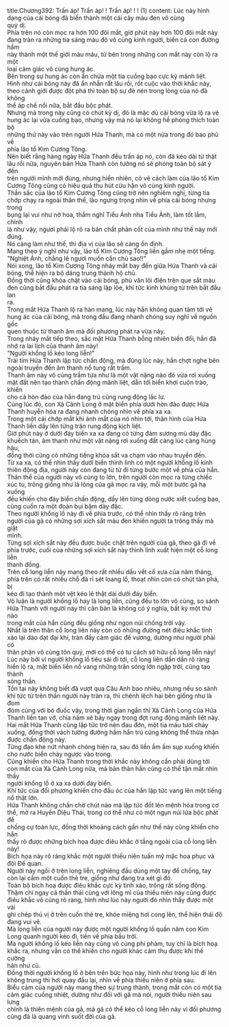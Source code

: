 title:Chương392: Trấn áp! Trấn áp! ! Trấn áp! ! ! (1)
content:
Lúc này hình dạng của cái bóng đã biến thành một cái cây màu đen vô cùng<br>quỷ dị.<br>Phía trên nó còn mọc ra hơn 100 đôi mắt, giờ phút này hơn 100 đôi mắt này<br>đang tràn ra những tia sáng màu đỏ vô cùng kinh người, biến cả con đường hầm<br>này thành một thế giới màu máu, từ bên trong những con mắt này còn lộ ra một<br>loại cảm giác vô cùng hung ác.<br>Bên trong sự hung ác còn ẩn chứa một tia cuồng bạo cực kỳ mãnh liệt.<br>Hình như cái bóng này đã ẩn nhẫn rất lâu rồi, rốt cuộc vào thời khắc này,<br>theo cảnh giới được đột phá thì toàn bộ sự đè nén trong lòng của nó đã không<br>thể áp chế nổi nữa, bắt đầu bộc phát.<br>Nhưng mà trong này cũng có chút kỳ dị, đó là mặc dù cái bóng vừa lộ ra vẻ<br>hung ác lại vừa cuồng bạo, nhưng vậy mà nó lại không hề phóng thích toàn bộ<br>những thứ này vào trên người Hứa Thanh, mà có một nửa trong đó bao phủ về<br>phía lão tổ Kim Cương Tông.<br>Nên biết rằng hàng ngày Hứa Thanh đều trấn áp nó, còn đã kéo dài từ thật<br>lâu rồi nữa, nguyên bản Hứa Thanh còn tưởng nó sẽ phóng toàn bộ sát ý đến<br>trên người mình mới đúng, nhưng hiển nhiên, có vẻ cách làm của lão tổ Kim<br>Cương Tông cũng có hiệu quả thu hút cừu hận vô cùng kinh người.<br>Thần sắc của lão tổ Kim Cương Tông cũng trở nên nghiêm nghị, từng tia<br>chớp chạy ra ngoài thân thể, lão ngưng trọng nhìn về phía cái bóng nhưng trong<br>bụng lại vui như nở hoa, thầm nghĩ Tiểu Ảnh nha Tiểu Ảnh, làm tốt lắm, chính<br>là như vậy, ngươi phải lộ rõ ra bản chất phản cốt của mình như thế này mới<br>đúng.<br>Nó càng làm như thế, thì địa vị của lão sẽ càng ổn định.<br>Mang theo ý nghĩ như vậy, lão tổ Kim Cương Tông liền gầm nhẹ một tiếng.<br>"Nghiệt Ảnh, chẳng lẽ ngươi muốn cắn chủ sao!!"<br>Nói xong, lão tổ Kim Cương Tông nháy mắt bay đến giữa Hứa Thanh và cái<br>bóng, thể hiện ra bộ dáng trung thành hộ chủ.<br>Đồng thời cũng khóa chặt vào cái bóng, phù văn lôi điện trên que sắt màu<br>đen cũng bắt đầu phát ra tia sáng lập lòe, khí tức kinh khủng từ trên bắt đầu lan<br>ra.<br>Trong mắt Hứa Thanh lộ ra hàn mang, lúc này hắn không quan tâm tới vẻ<br>hung ác của cái bóng, mà trong đầu đang nhanh chóng suy nghĩ về nguồn gốc<br>quen thuộc từ thanh âm mà đối phương phát ra vừa nãy.<br>Trong nháy mắt tiếp theo, sắc mặt Hứa Thanh bỗng nhiên biến đổi, hắn đã<br>nhớ ra lai lịch của thanh âm này!<br>"Người khổng lồ kéo long liễn!"<br>Trái tim Hứa Thanh lập tức chấn động, mà đúng lúc này, hắn chợt nghe bên<br>ngoài truyền đến âm thanh nổ tung rất trầm.<br>Thanh âm này vô cùng trầm tựa như là một vật nặng nào đó vừa rơi xuống<br>mặt đất nên tạo thành chấn động mãnh liệt, dẫn tới biển khơi cuộn trào, khiến<br>cho cả hòn đảo của hắn đang trú cũng rung động lắc lư.<br>Cùng lúc đó, con Xà Cảnh Long ở mặt biển phía dưới hòn đảo được Hứa<br>Thanh huyễn hóa ra đang nhanh chóng nhìn về phía xa xa.<br>Trong một cái chớp mắt khi ánh mắt của nó nhìn tới, thân hình của Hứa<br>Thanh liền dấy lên từng trận rung động kịch liệt.<br>Giờ phút này ở dưới đáy biển xa xa đang có từng đám sương mù dày đặc<br>khuếch tán, âm thanh như một vật nặng rơi xuống đất càng lúc càng hùng hậu,<br>đồng thời cũng có những tiếng khóa sắt va chạm vào nhau truyền đến.<br>Từ xa xa, có thể nhìn thấy dưới biển thình lình có một người khổng lồ kinh<br>thiên động địa, người này còn đang từ từ đi từng bước một về phía của hắn.<br>Thân thể của người này vô cùng to lớn, trên người còn mọc ra từng chiếc<br>xúc tu, trông giống như là lông của gã mọc ra vậy, mỗi một bước gã hạ xuống<br>đều khiến cho đáy biển chấn động, dấy lên từng dòng nước xiết cuồng bạo,<br>cũng cuốn ra một đoàn bụi bặm dày đặc.<br>Theo người khổng lồ này đi về phía trước, có thể nhìn thấy rõ ràng trên<br>người của gã có những sợi xích sắt màu đen khiến người ta trông thấy mà giật<br>mình.<br>Từng sợi xích sắt này đều được buộc chặt trên người của gã, theo gã đi về<br>phía trước, cuối của những sợi xích sắt này thình lình xuất hiện một cỗ long liễn<br>thanh đồng.<br>Trên cỗ long liễn này mang theo rất nhiều dấu vết cổ xưa của năm tháng,<br>phía trên có rất nhiều chỗ đã rỉ sét loang lổ, thoạt nhìn còn có chút tàn phá, bị<br>kéo đi tạo thành một vệt kéo lê thật dài dưới đáy biển.<br>Vô luận là người khổng lồ hay là long liễn, cũng đều to lớn vô cùng, so sánh<br>Hứa Thanh với người này thì căn bản là không có ý nghĩa, bất kỳ một thứ nào<br>trong mắt của hắn cũng đều giống như ngọn núi chống trời vậy.<br>Nhất là trên thân cỗ long liên này còn có những đường nét điêu khắc tinh<br>xảo lại dào dạt đại khí, tràn đầy cảm giác đế vương, dường như người phải có<br>thân phận vô cùng tôn quý, mới có thể có tư cách sở hữu cỗ long liễn này!<br>Lúc này bởi vì người khổng lồ tiêu sái đi tới, cỗ long liên dần dần rõ ràng<br>hiển lộ ra, mặt biển liền nổ vang những trận sóng lớn ngập trời, cũng tạo thành<br>sóng thần.<br>Tồn tại này không biết đã vượt qua Câu Anh bao nhiêu, nhưng nếu so sánh<br>khí tức từ trên thân người này tràn ra, thì chênh lệch hai bên giống như là đom<br>đóm cùng với bó đuốc vậy, trong thời gian ngắn thì Xà Cảnh Long của Hứa<br>Thanh liền tan vỡ, chia năm xẻ bảy ngay trong đợt rung động mãnh liệt này.<br>Hai mắt Hứa Thanh cũng lập tức trở nên đau đớn, một tia máu tươi chảy<br>xuống, đồng thời vách tường đường hầm hắn trú cũng không thể thừa nhận<br>được chấn động này.<br>Từng đạo khe nứt nhanh chóng hiện ra, sau đó liền ầm ầm sụp xuống khiến<br>cho nước biển chảy ngược vào trong.<br>Cũng khiến cho Hứa Thanh trong thời khắc này không cần phải dùng tới<br>con mắt của Xà Cảnh Long nữa, mà bản thân hắn cũng có thể tận mắt nhìn thấy<br>người khổng lồ ở xa xa dưới đáy biển.<br>Khí tức của đối phương khiến cho đầu óc của hắn lập tức vang lên một tiếng<br>nổ thật lớn.<br>Hứa Thanh không chần chờ chút nào mà lập tức đốt lên mệnh hỏa trong cơ<br>thể, mở ra Huyền Diệu Thái, trong cơ thể như có một ngụn núi lửa bộc phát để<br>chống cự toàn lực, đồng thời khoảng cách gần như thế này cũng khiến cho hắn<br>thấy rõ được những bích họa được điêu khắc ở tầng ngoài của cỗ long liễn này!<br>Bích họa này rõ ràng khắc một người thiếu niên tuấn mỹ mặc hoa phục và<br>đội Đế quan.<br>Người này ngồi ở trên long liễn, nghiêng đầu dùng một tay để chống, tay<br>còn lại cầm một cuốn thẻ tre, giống như đang tra xét gì đó.<br>Toàn bộ bích hoạ được điêu khắc cực kỳ tinh xảo, trông rất sống động.<br>Thậm chí ngay cả thần thái cùng với lông mi của thiếu niên này cũng được<br>điêu khắc vô cùng rõ ràng, hình như lúc này người đó nhìn thấy được một vài<br>ghi chép thú vị ở trên cuốn thẻ tre, khóe miệng hơi cong lên, thể hiện thái độ<br>đang vui vẻ.<br>Mà long liễn của người này được một người khổng lồ quấn năm con Kim<br>Long quanh người kéo đi, tiến về phía bầu trời.<br>Mà người khổng lồ kéo liễn này cũng vô cùng phi phàm, tuy chỉ là bích hoạ<br>khắc ra, nhưng vẫn có thể khiến cho người khác cảm thụ được khí thế cường<br>hãn như cũ.<br>Đồng thời người khổng lồ ở bên trên bức họa này, hình như trong lúc đi lên<br>không trung thì hơi quay đầu lại, nhìn về phía thiếu niên ở phía sau.<br>Biểu cảm của người này mang theo sự trung thành, trong mắt còn có một tia<br>cảm giác cuồng nhiệt, dường như đối với gã mà nói, người thiếu niên sau lưng<br>chính là thiên mệnh của gã, mà gã có thể kéo cỗ long liễn này vì đối phương<br>cũng đã là quang vinh suốt đời của gã.